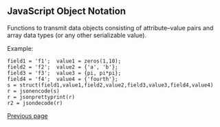 ## JavaScript Object Notation


Functions to transmit data objects consisting of attribute–value pairs and array data types (or any other serializable value). 

Example:

```
field1 = 'f1';  value1 = zeros(1,10);
field2 = 'f2';  value2 = {'a', 'b'};
field3 = 'f3';  value3 = {pi, pi*pi};
field4 = 'f4';  value4 = {'fourth'};
s = struct(field1,value1,field2,value2,field3,value3,field4,value4)
r = jsonencode(s)
r = jsonprettyprint(r)
r2 = jsondecode(r)
```


[Previous page](FEATURES.md)
